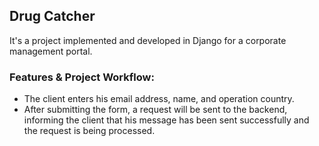 ## Drug Catcher
It's a project implemented and developed in Django for a corporate management portal.

### Features & Project Workflow:
* The client enters his email address, name, and operation country. 
* After submitting the form, a request will be sent to the backend, informing the client that his message has been sent successfully and the request is being processed.
